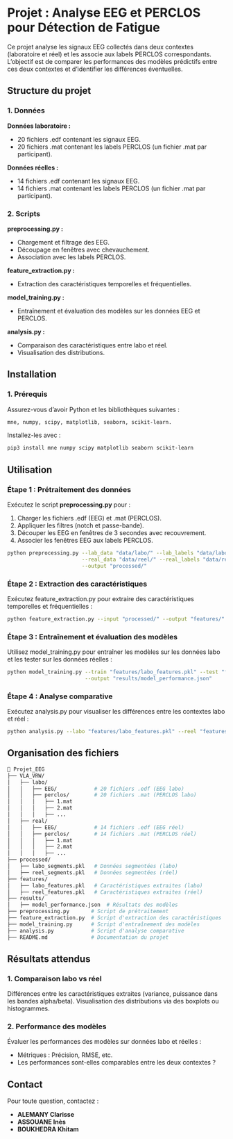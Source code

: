 # Projet : Analyse EEG et PERCLOS pour Détection de Fatigue

Ce projet analyse les signaux EEG collectés dans deux contextes (laboratoire et réel) et les associe aux labels PERCLOS correspondants. L’objectif est de comparer les performances des modèles prédictifs entre ces deux contextes et d’identifier les différences éventuelles.

## Structure du projet

### 1. Données
**Données laboratoire :**
- 20 fichiers .edf contenant les signaux EEG.
- 20 fichiers .mat contenant les labels PERCLOS (un fichier .mat par participant).

**Données réelles :**
- 14 fichiers .edf contenant les signaux EEG.
- 14 fichiers .mat contenant les labels PERCLOS (un fichier .mat par participant).

### 2. Scripts

**preprocessing.py :**
- Chargement et filtrage des EEG.
- Découpage en fenêtres avec chevauchement.
- Association avec les labels PERCLOS.

**feature_extraction.py :**
- Extraction des caractéristiques temporelles et fréquentielles.

**model_training.py :**
- Entraînement et évaluation des modèles sur les données EEG et PERCLOS.

**analysis.py :**
- Comparaison des caractéristiques entre labo et réel.
- Visualisation des distributions.

## Installation

### 1. Prérequis

Assurez-vous d’avoir Python et les bibliothèques suivantes :
```bash 
mne, numpy, scipy, matplotlib, seaborn, scikit-learn.
```

Installez-les avec :

```bash 
pip3 install mne numpy scipy matplotlib seaborn scikit-learn
```

## Utilisation

### Étape 1 : Prétraitement des données

Exécutez le script **preprocessing.py** pour :
1. Charger les fichiers .edf (EEG) et .mat (PERCLOS).
2.	Appliquer les filtres (notch et passe-bande).
3.	Découper les EEG en fenêtres de 3 secondes avec recouvrement.
4.	Associer les fenêtres EEG aux labels PERCLOS.

```bash
python preprocessing.py --lab_data "data/labo/" --lab_labels "data/labo_perclos.mat" \
                        --real_data "data/reel/" --real_labels "data/reel_perclos.mat" \
                        --output "processed/"
```

### Étape 2 : Extraction des caractéristiques

Exécutez feature_extraction.py pour extraire des caractéristiques temporelles et fréquentielles :

```bash
python feature_extraction.py --input "processed/" --output "features/"
```

### Étape 3 : Entraînement et évaluation des modèles

Utilisez model_training.py pour entraîner les modèles sur les données labo et les tester sur les données réelles :

```bash
python model_training.py --train "features/labo_features.pkl" --test "features/reel_features.pkl" \
                         --output "results/model_performance.json"
```

### Étape 4 : Analyse comparative

Exécutez analysis.py pour visualiser les différences entre les contextes labo et réel :

```bash
python analysis.py --labo "features/labo_features.pkl" --reel "features/reel_features.pkl"
```

## Organisation des fichiers
```bash
📂 Projet_EEG
├── VLA_VRW/
│   ├── labo/               
│   │   ├── EEG/            # 20 fichiers .edf (EEG labo)
│   │   ├── perclos/        # 20 fichiers .mat (PERCLOS labo)
│   │   │   ├── 1.mat
│   │   │   ├── 2.mat
│   │   │   ├── ...
│   ├── real/               
│   │   ├── EEG/            # 14 fichiers .edf (EEG réel)
│   │   ├── perclos/        # 14 fichiers .mat (PERCLOS réel)
│   │   │   ├── 1.mat
│   │   │   ├── 2.mat
│   │   │   ├── ...
├── processed/
│   ├── labo_segments.pkl   # Données segmentées (labo)
│   ├── reel_segments.pkl   # Données segmentées (réel)
├── features/
│   ├── labo_features.pkl   # Caractéristiques extraites (labo)
│   ├── reel_features.pkl   # Caractéristiques extraites (réel)
├── results/
│   ├── model_performance.json  # Résultats des modèles
├── preprocessing.py       # Script de prétraitement
├── feature_extraction.py  # Script d'extraction des caractéristiques
├── model_training.py      # Script d'entraînement des modèles
├── analysis.py            # Script d'analyse comparative
├── README.md              # Documentation du projet
```

## Résultats attendus

### 1. Comparaison labo vs réel
Différences entre les caractéristiques extraites (variance, puissance dans les bandes alpha/beta).
Visualisation des distributions via des boxplots ou histogrammes.

### 2. Performance des modèles
Évaluer les performances des modèles sur données labo et réelles :
- Métriques : Précision, RMSE, etc.
- Les performances sont-elles comparables entre les deux contextes ?

## Contact

Pour toute question, contactez :
- **ALEMANY Clarisse**
- **ASSOUANE Inès**
- **BOUKHEDRA Khitam**